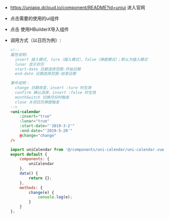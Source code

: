 + https://uniapp.dcloud.io/component/README?id=uniui 进入官网

+ 点击需要的使用的ui组件

+ 点击 使用HBuilderX导入组件

+ 调用方式（以日历为例）:

  ```html
  <!--
  属性说明:
  	insert 插入模式, ture（插入模式）、false（弹窗模式）；默认为插入模式
  	lunar 显示农历
  	start-date 日期选择范围-开始日期
  	end-date 日期选择范围-结束日期
  
  事件说明：
  	change 日期改变，insert :ture 时生效
  	confirm	确认选择，insert :false 时生效
  	monthSwitch	切换月份时触发
  	close 关闭日历弹窗触发
  -->
  <uni-calendar 
      :insert="true"
      :lunar="true" 
      :start-date="'2019-3-2'"
      :end-date="'2019-5-20'"
      @change="change"
  />
  ```

  ```js
  import uniCalendar from '@/components/uni-calendar/uni-calendar.vue'
  export default {
      components: {
          uniCalendar
      },
      data() {
          return {};
      },
      methods: {
          change(e) {
              console.log(e);
          }
      }
  };
  ```

  